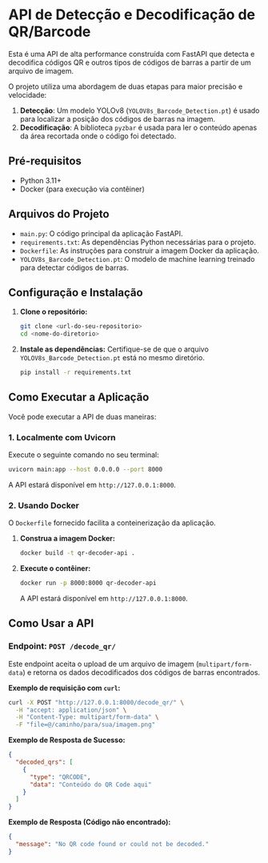 # API de Detecção e Decodificação de QR/Barcode

Esta é uma API de alta performance construída com FastAPI que detecta e decodifica códigos QR e outros tipos de códigos de barras a partir de um arquivo de imagem.

O projeto utiliza uma abordagem de duas etapas para maior precisão e velocidade:
1.  **Detecção**: Um modelo YOLOv8 (`YOLOV8s_Barcode_Detection.pt`) é usado para localizar a posição dos códigos de barras na imagem.
2.  **Decodificação**: A biblioteca `pyzbar` é usada para ler o conteúdo apenas da área recortada onde o código foi detectado.

## Pré-requisitos

*   Python 3.11+
*   Docker (para execução via contêiner)

## Arquivos do Projeto

*   `main.py`: O código principal da aplicação FastAPI.
*   `requirements.txt`: As dependências Python necessárias para o projeto.
*   `Dockerfile`: As instruções para construir a imagem Docker da aplicação.
*   `YOLOV8s_Barcode_Detection.pt`: O modelo de machine learning treinado para detectar códigos de barras.

## Configuração e Instalação

1.  **Clone o repositório:**
    ```bash
    git clone <url-do-seu-repositorio>
    cd <nome-do-diretorio>
    ```

2.  **Instale as dependências:**
    Certifique-se de que o arquivo `YOLOV8s_Barcode_Detection.pt` está no mesmo diretório.
    ```bash
    pip install -r requirements.txt
    ```

## Como Executar a Aplicação

Você pode executar a API de duas maneiras:

### 1. Localmente com Uvicorn

Execute o seguinte comando no seu terminal:
```bash
uvicorn main:app --host 0.0.0.0 --port 8000
```
A API estará disponível em `http://127.0.0.1:8000`.

### 2. Usando Docker

O `Dockerfile` fornecido facilita a conteinerização da aplicação.

1.  **Construa a imagem Docker:**
    ```bash
    docker build -t qr-decoder-api .
    ```

2.  **Execute o contêiner:**
    ```bash
    docker run -p 8000:8000 qr-decoder-api
    ```
    A API estará disponível em `http://127.0.0.1:8000`.

## Como Usar a API

### Endpoint: `POST /decode_qr/`

Este endpoint aceita o upload de um arquivo de imagem (`multipart/form-data`) e retorna os dados decodificados dos códigos de barras encontrados.

**Exemplo de requisição com `curl`:**
```bash
curl -X POST "http://127.0.0.1:8000/decode_qr/" \
  -H "accept: application/json" \
  -H "Content-Type: multipart/form-data" \
  -F "file=@/caminho/para/sua/imagem.png"
```

**Exemplo de Resposta de Sucesso:**
```json
{
  "decoded_qrs": [
    {
      "type": "QRCODE",
      "data": "Conteúdo do QR Code aqui"
    }
  ]
}
```

**Exemplo de Resposta (Código não encontrado):**
```json
{
  "message": "No QR code found or could not be decoded."
}
```